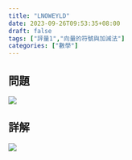 ```yaml
---
title: "LNOWEYLD"
date: 2023-09-26T09:53:35+08:00
draft: false
tags: ["評量1","向量的符號與加減法"]
categories: ["數學"]
---
```

<!--more-->

## 問題
<img src="/posts/solution/LNOWEYLD-q.png">

## 詳解
<img src="/posts/solution/LNOWEYLD-sol.png">
